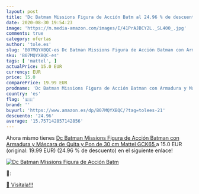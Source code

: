```yaml
---
layout: post
title: 'Dc Batman Missions Figura de Acción Batm al 24.96 % de descuento'
date: 2020-08-30 19:54:23
image: 'https://m.media-amazon.com/images/I/41PrAJBCY2L._SL400_.jpg'
comments: true
category: ofertas
author: 'tole.es'
slug: 'B07MQYXBQC-es Dc Batman Missions Figura de Acción Batman con Armadura y...'
sku: 'B07MQYXBQC-es'
tags: [ 'mattel', ]
actualPrice: 15.0 EUR
currency: EUR
price: 15.0
comparePrice: 19.99 EUR
prodname: 'Dc Batman Missions Figura de Acción Batman con Armadura y Máscara de Quita y Pon de 30 cm  Mattel GCK65 '
country: 'es'
flag: '🇪🇸'
brand: ''
buyurl: 'https://www.amazon.es/dp/B07MQYXBQC/?tag=tolees-21'
descuento: '24.96'
average: '15.757142857142856'
---
```


Ahora mismo tienes [Dc Batman Missions Figura de Acción Batman con Armadura y Máscara de Quita y Pon de 30 cm  Mattel GCK65 ](https://www.amazon.es/dp/B07MQYXBQC/?tag=tolees-21) a 15.0 EUR (original: 19.99 EUR) (24.96 %  de descuento) en el siguiente enlace!

[![Dc Batman Missions Figura de Acción Batm](https://m.media-amazon.com/images/I/41PrAJBCY2L._SL400_.jpg)](https://www.amazon.es/dp/B07MQYXBQC/?tag=tolees-21)

🔎:


[🛒 Visítala!!!](https://www.amazon.es/dp/B07MQYXBQC/?tag=tolees-21)
